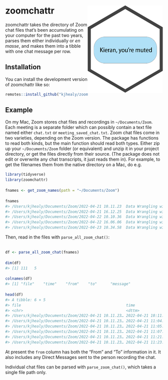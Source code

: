 
<!-- README.md is generated from README.Rmd. Please edit that file -->

# zoomchattr <img src="man/figures/zoomchattr.png" align="right" width="240">

<!-- badges: start -->
<!-- badges: end -->

zoomchattr takes the directory of Zoom chat files that’s been
accumulating on your computer for the past two years, parses them either
individually or *en masse*, and makes them into a tibble with one chat
message per row.

## Installation

You can install the development version of zoomchattr like so:

``` r
remotes::install_github("kjhealy/zoomchattr")
```

## Example

On my Mac, Zoom stores chat files and recordings in `~/Documents/Zoom`.
Each meeting is a separate folder which can possibly contain a text file
named either `chat.txt` or `meeting_saved_chat.txt`. Zoom chat files
come in two varieties, depending on the Zoom version. The package has
functions to read both kinds, but the main function should read both
types. Either zip up your `~/Documents/Zoom` folder (or equivalent) and
unzip it in your project directory, or get the files directly from their
source. (The package does not edit or overwrite any chat transcripts, it
just reads them in). For example, to get the filenames them from the
native directory on a Mac, do e.g.

``` r
library(tidyverse)
library(zoomchattr)

fnames <- get_zoom_names(path = "~/Documents/Zoom")

fnames
#> /Users/kjhealy/Documents/Zoom/2022-04-21 10.11.23  Data Wrangling with R (April 2022)/meeting_saved_chat.txt
#> /Users/kjhealy/Documents/Zoom/2022-04-21 16.12.25  Data Wrangling with R (April 2022)/meeting_saved_chat.txt
#> /Users/kjhealy/Documents/Zoom/2022-04-22 10.10.36  Data Wrangling with R (April 2022)/meeting_saved_chat.txt
#> /Users/kjhealy/Documents/Zoom/2022-04-22 16.06.06  Data Wrangling with R (April 2022)/meeting_saved_chat.txt
#> /Users/kjhealy/Documents/Zoom/2022-04-23 10.34.58  Data Wrangling with R (April 2022)/meeting_saved_chat.txt
```

Then, read in the files with `parse_all_zoom_chat()`:

``` r

df <- parse_all_zoom_chat(fnames)

dim(df)
#> [1] 111   5

colnames(df)
#> [1] "file"    "time"    "from"    "to"      "message"

head(df)
#> A tibble: 6 × 5
#> file                                               time                from          to          message                                       
#> <chr>                                              <dttm>              <chr>         <chr>       <chr>                                         
#> /Users/kjhealy/Documents/Zoom/2022-04-21 10.11.23… 2022-04-21 10:11:23 Kaity       Kieran Hea… "Hi Kieran, I’ll be logging out now. Please t…
#> /Users/kjhealy/Documents/Zoom/2022-04-21 10.11.23… 2022-04-21 11:04:58 lausmither… Kieran Hea… "How do you get to R studio preferences with …
#> /Users/kjhealy/Documents/Zoom/2022-04-21 10.11.23… 2022-04-21 11:05:28 Kieran Healy laursmither… "It should be under \"Tools > Global Options”"
#> /Users/kjhealy/Documents/Zoom/2022-04-21 10.11.23… 2022-04-21 11:07:56 lauraabcder… Kieran Hea… "Ok thx"                                      
#> /Users/kjhealy/Documents/Zoom/2022-04-21 10.11.23… 2022-04-21 11:21:12 Laura Grpea… Everyone    "Is there a keyboard shortcut for the pipe op…
#> /Users/kjhealy/Documents/Zoom/2022-04-21 10.11.23… 2022-04-21 11:23:06 Taylor Fnam… Everyone    "Ctrl + Shift + M (Windows)"                  
```

At present the `from` column has both the “From” and “To” information in
it. It also includes any Direct Messages sent to the person recording
the chat.

Individual chat files can be parsed with `parse_zoom_chat()`, which
takes a single file path only.
